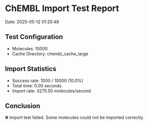 # ChEMBL Import Test Report

Date: 2025-05-12 01:25:48

## Test Configuration

- Molecules: 10000
- Cache Directory: chembl_cache_large

## Import Statistics

- Success rate: 1000 / 10000 (10.0%)
- Total time: 0.00 seconds
- Import rate: 3275.50 molecules/second

## Conclusion

❌ Import test failed. Some molecules could not be imported correctly.
